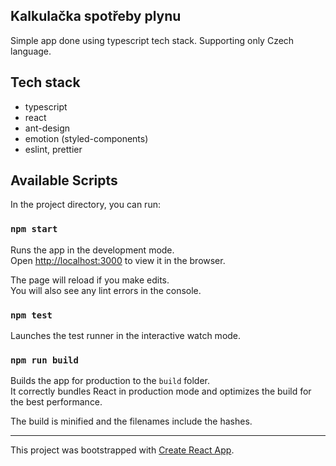 ## Kalkulačka spotřeby plynu

Simple app done using typescript tech stack. Supporting only Czech language.

## Tech stack

- typescript
- react
- ant-design
- emotion (styled-components)
- eslint, prettier

## Available Scripts

In the project directory, you can run:

### `npm start`

Runs the app in the development mode.<br />
Open [http://localhost:3000](http://localhost:3000) to view it in the browser.

The page will reload if you make edits.<br />
You will also see any lint errors in the console.

### `npm test`

Launches the test runner in the interactive watch mode.

### `npm run build`

Builds the app for production to the `build` folder.<br />
It correctly bundles React in production mode and optimizes the build for the best performance.

The build is minified and the filenames include the hashes.<br />

---

This project was bootstrapped with [Create React App](https://github.com/facebook/create-react-app).
